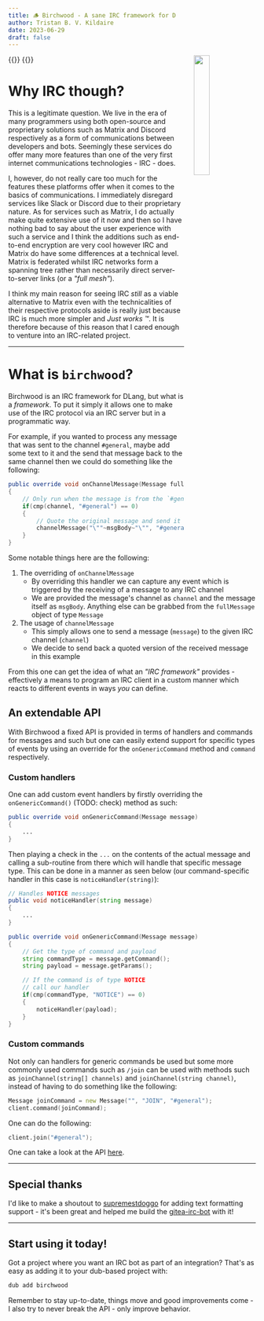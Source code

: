 ```yaml
---
title: 🪵️ Birchwood - A sane IRC framework for D
author: Tristan B. V. Kildaire
date: 2023-06-29
draft: false
---
```


{{<bruh>}}
<img src="/img/birchwood.png" width=25% height=25% style="float:right;gap;margin-left:20px">
{{</bruh>}}

# Why IRC though?

This is a legitimate question. We live in the era of many programmers using both open-source and proprietary solutions such as Matrix and Discord respectively as a form of communications between developers and bots. Seemingly these services do offer many more features than one of the very first internet communications technologies - IRC - does.

I, however, do not really care too much for the features these platforms offer when it comes to the basics of communications. I immediately disregard services like Slack or Discord due to their proprietary nature. As for services such as Matrix, I do actually make quite extensive use of it now and then so I have nothing bad to say about the user experience with such a service and I think the additions such as end-to-end encryption are very cool however IRC and Matrix do have some differences at a technical level. Matrix is federated whilst IRC networks form a spanning tree rather than necessarily direct server-to-server links (or a _"full mesh"_).

I think my main reason for seeing IRC _still_ as a viable alternative to Matrix even with the technicalities of their respective protocols aside is really just because IRC is much more simpler and _Just works ™️_. It is therefore because of this reason that I cared enough to venture into an IRC-related project.

---

# What is `birchwood`?

Birchwood is an IRC framework for DLang, but what is a _framework_. To put it simply it allows one to make use of the IRC protocol via an IRC server but in a programmatic way.

For example, if you wanted to process any message that was sent to the channel `#general`, maybe add some text to it and the send that message back to the same channel then we could do something like the following:

```d
public override void onChannelMessage(Message fullMessage, string channel, string msgBody)
{
    // Only run when the message is from the `#general` channel
    if(cmp(channel, "#general") == 0)
    {
        // Quote the original message and send it to `#general`
        channelMessage("\""~msgBody~"\"", "#general");
    }
}
```

Some notable things here are the following:

1. The overriding of `onChannelMessage`
    * By overriding this handler we can capture any event which is triggered by the receiving of a message to any IRC channel
    * We are provided the message's channel as `channel` and the message itself as `msgBody`. Anything else can be grabbed from the `fullMessage` object of type `Message`
2. The usage of `channelMessage`
    * This simply allows one to send a message (`message`) to the given IRC channel (`channel`)
    * We decide to send back a quoted version of the received message in this example

From this one can get the idea of what an _"IRC framework"_ provides - effectively a means to program an IRC client in a custom manner which reacts to different events in ways _you_ can define.

## An extendable API

With Birchwood a fixed API is provided in terms of handlers and commands for messages and such but one can easily extend support for specific types of events by using an override for the `onGenericCommand` method and `command` respectively.

### Custom handlers

One can add custom event handlers by firstly overriding the `onGenericCommand()` (TODO: check) method as such:

```d
public override void onGenericCommand(Message message)
{
    ...
}
```

Then playing a check in the `...` on the contents of the actual message and calling a sub-routine from there which will handle that specific message type. This can be done in a manner as seen below (our command-specific handler in this case is `noticeHandler(string)`):

```d
// Handles NOTICE messages
public void noticeHandler(string message)
{
    ...
}

public override void onGenericCommand(Message message)
{
    // Get the type of command and payload
    string commandType = message.getCommand();
    string payload = message.getParams();

    // If the command is of type NOTICE
    // call our handler
    if(cmp(commandType, "NOTICE") == 0)
    {
        noticeHandler(payload);
    }
}
```

### Custom commands

Not only can handlers for generic commands be used but some more commonly used commands such as `/join` can be used with methods such as `joinChannel(string[] channels)` and `joinChannel(string channel)`, instead of having to do something like the following:

```d
Message joinCommand = new Message("", "JOIN", "#general");
client.command(joinCommand);
```

One can do the following:

```d
client.join("#general");
```

One can take a look at the API [here](https://birchwood.dpldocs.info/birchwood.html).

---

## Special thanks

I'd like to make a shoutout to [supremestdoggo](https://github.com/supremestdoggo) for adding text formatting support - it's been great and helped me build the [gitea-irc-bot](https://code.dlang.org/packages/gitea-irc-bot) with it!

---

## Start using it today!

Got a project where you want an IRC bot as part of an integration? That's as easy as adding it to your dub-based project with:

```bash
dub add birchwood
```

Remember to stay up-to-date, things move and good improvements come - I also try to never break the API - only improve behavior.